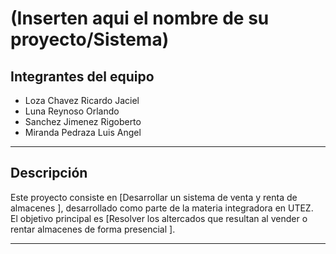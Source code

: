 # (Inserten aqui el nombre de su proyecto/Sistema)

## Integrantes del equipo

- Loza Chavez Ricardo Jaciel  
- Luna Reynoso Orlando  
- Sanchez Jimenez Rigoberto  
- Miranda Pedraza Luis Angel

---

## Descripción

Este proyecto consiste en \[Desarrollar un sistema de venta y renta de almacenes \], desarrollado como parte de la materia integradora en UTEZ.  
El objetivo principal es \[Resolver los altercados que resultan al vender o rentar almacenes de forma presencial \].

---

